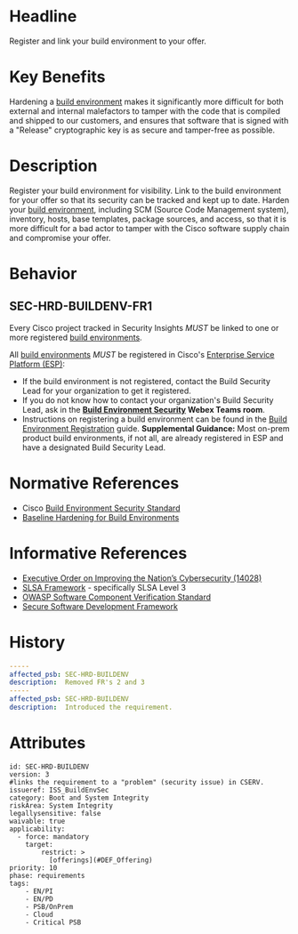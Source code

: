 # Headline

Register and link your build environment to your offer.

# Key Benefits

Hardening a [build environment](#DEF_BuildEnvironment) makes it significantly more difficult for both external and internal malefactors to
tamper with the code that is compiled and shipped to our customers, and ensures that software that is signed with a
"Release" cryptographic key is as secure and tamper-free as possible.

# Description

Register your build environment for visibility.
Link to the build environment for your offer so that its security can be tracked and kept up to date.
Harden your [build environment](#DEF_BuildEnvironment), including SCM (Source Code Management system), inventory, hosts, base templates, package sources, and access,
so that it is more difficult for a bad actor to tamper with the Cisco software supply chain and compromise your offer.

# Behavior

## SEC-HRD-BUILDENV-FR1
Every Cisco project tracked in Security Insights _MUST_ be linked to one or more registered [build environments](#DEF_BuildEnvironment).

All [build environments](#DEF_BuildEnvironment) _MUST_ be registered in Cisco's [Enterprise Service Platform (ESP)](https://cisco.service-now.com/nav_to.do?uri=%2Fu_cisco_business_application_vw_list.do%3Fsysparm_query%3D%26sysparm_first_row%3D1%26sysparm_view%3D):

  - If the build environment is not registered, contact the Build Security Lead for your organization to get it registered.
  - If you do not know how to contact your organization's Build Security Lead, ask in the **[Build Environment Security](https://eurl.io/#ZDAUDwmEw) Webex Teams room**.
  - Instructions on registering a build environment can be found in the [Build Environment Registration](https://cisco.service-now.com/sp?id=kb_article&sysparm_article=KB0060602) guide.
**Supplemental Guidance:** Most on-prem product build environments, if not all, are already registered in ESP and have a designated Build Security Lead.

# Normative References

* Cisco [Build Environment Security Standard](https://docs.cisco.com/share/proxy/alfresco/url?docnum=EDCS-22471141&ver=approved)
* [Baseline Hardening for Build Environments](https://cisco.sharepoint.com/sites/BuildEnvironmentSecurity/SitePages/SFS-Hardening-Guide.aspx)

# Informative References

* [Executive Order on Improving the Nation’s Cybersecurity (14028)](https://www.whitehouse.gov/briefing-room/presidential-actions/2021/05/12/executive-order-on-improving-the-nations-cybersecurity/)
* [SLSA Framework](https://slsa.dev) - specifically SLSA Level 3
* [OWASP Software Component Verification Standard](https://owasp.org/www-project-software-component-verification-standard/)
* [Secure Software Development Framework](https://csrc.nist.gov/projects/ssdf)



# History

```yaml
-----
affected_psb: SEC-HRD-BUILDENV
description:  Removed FR's 2 and 3
-----
affected_psb: SEC-HRD-BUILDENV
description:  Introduced the requirement.
```

# Attributes

    id: SEC-HRD-BUILDENV
    version: 3
    #links the requirement to a "problem" (security issue) in CSERV.
    issueref: ISS_BuildEnvSec
    category: Boot and System Integrity
    riskArea: System Integrity
    legallysensitive: false
    waivable: true
    applicability:
      - force: mandatory
        target:
            restrict: >
              [offerings](#DEF_Offering)
    priority: 10
    phase: requirements
    tags:
        - EN/PI
        - EN/PD
        - PSB/OnPrem
        - Cloud
        - Critical PSB
